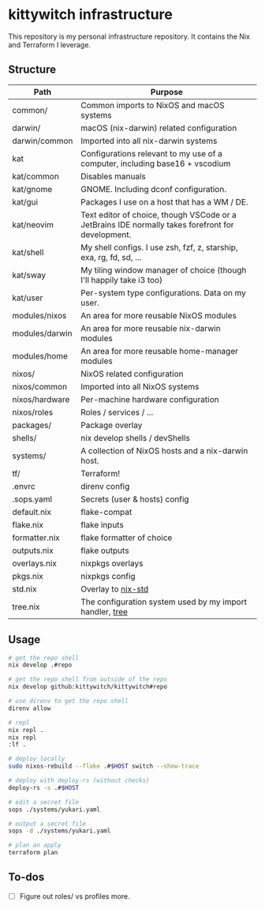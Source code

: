 # kittywitch infrastructure

This repository is my personal infrastructure repository. It contains the Nix and Terraform I leverage.

## Structure

| Path           | Purpose                                                                                           |
| -------------- | ------------------------------------------------------------------------------------------------- |
| common/        | Common imports to NixOS and macOS systems                                                         |
| darwin/        | macOS (nix-darwin) related configuration                                                          |
| darwin/common  | Imported into all nix-darwin systems                                                              |
| kat            | Configurations relevant to my use of a computer, including base16 + vscodium                      |
| kat/common     | Disables manuals                                                                                  |
| kat/gnome      | GNOME. Including dconf configuration.                                                             |
| kat/gui        | Packages I use on a host that has a WM / DE.                                                      |
| kat/neovim     | Text editor of choice, though VSCode or a JetBrains IDE normally takes forefront for development. |
| kat/shell      | My shell configs. I use zsh, fzf, z, starship, exa, rg, fd, sd, ...                               |
| kat/sway       | My tiling window manager of choice (though I'll happily take i3 too)                              |
| kat/user       | Per-system type configurations. Data on my user.                                                  |
| modules/nixos  | An area for more reusable NixOS modules                                                           |
| modules/darwin | An area for more reusable nix-darwin modules                                                      |
| modules/home   | An area for more reusable home-manager modules                                                    |
| nixos/         | NixOS related configuration                                                                       |
| nixos/common   | Imported into all NixOS systems                                                                   |
| nixos/hardware | Per-machine hardware configuration                                                                |
| nixos/roles    | Roles / services / ...                                                                            |
| packages/      | Package overlay                                                                                   |
| shells/        | nix develop shells / devShells                                                                    |
| systems/       | A collection of NixOS hosts and a nix-darwin host.                                                |
| tf/            | Terraform!                                                                                        |
| .envrc         | direnv config                                                                                     |
| .sops.yaml     | Secrets (user & hosts) config                                                                     |
| default.nix    | flake-compat                                                                                      |
| flake.nix      | flake inputs                                                                                      |
| formatter.nix  | flake formatter of choice                                                                         |
| outputs.nix    | flake outputs                                                                                     |
| overlays.nix   | nixpkgs overlays                                                                                  |
| pkgs.nix       | nixpkgs config                                                                                    |
| std.nix        | Overlay to [nix-std](https://github.com/chessai/nix-std)                                          |
| tree.nix       | The configuration system used by my import handler, [tree](https://github.com/kittywitch/tree)    |

## Usage

```bash
# get the repo shell
nix develop .#repo

# get the repo shell from outside of the repo
nix develop github:kittywitch/kittywitch#repo

# use direnv to get the repo shell
direnv allow

# repl
nix repl .
nix repl
:lf .

# deploy locally
sudo nixos-rebuild --flake .#$HOST switch --show-trace

# deploy with deploy-rs (without checks)
deploy-rs -s .#$HOST

# edit a secret file
sops ./systems/yukari.yaml

# output a secret file
sops -d ./systems/yukari.yaml

# plan an apply
terraform plan
```


## To-dos

- [ ] Figure out roles/ vs profiles more.